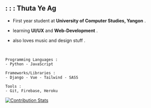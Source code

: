 ## :  :  :  Thuta Ye Ag   <br>


  * First year student at __University of Computer Studies, Yangon__ .
  
  * learning __UI/UX__ and __Web-Development__ .
  
  * also loves music and design stuff .
      
 
  <br>
  
  ```
  Programming Languages : 
  - Python - JavaScript 
  ```


  ```
  Frameworks/Libraries : 
  - Django - Vue - Tailwind - SASS
  ```
  
  ```
  Tools : 
  - Git, Firebase, Heroku
  ```

[![Contribution Stats](https://github-contribution-stats.vercel.app/api/?username=ThutaYeAg)](https://github.com/LordDashMe/github-contribution-stats/)
